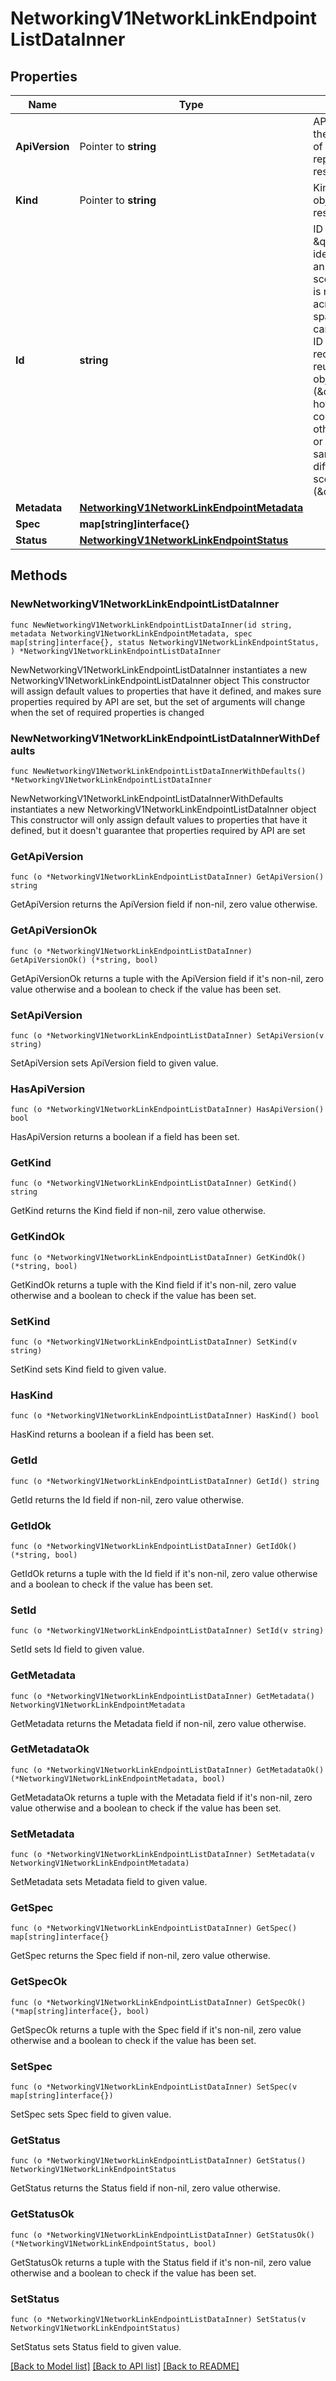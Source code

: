 # NetworkingV1NetworkLinkEndpointListDataInner

## Properties

Name | Type | Description | Notes
------------ | ------------- | ------------- | -------------
**ApiVersion** | Pointer to **string** | APIVersion defines the schema version of this representation of a resource. | [optional] [readonly] 
**Kind** | Pointer to **string** | Kind defines the object this REST resource represents. | [optional] [readonly] 
**Id** | **string** | ID is the \&quot;natural identifier\&quot; for an object within its scope/namespace; it is normally unique across time but not space. That is, you can assume that the ID will not be reclaimed and reused after an object is deleted (\&quot;time\&quot;); however, it may collide with IDs for other object &#x60;kinds&#x60; or objects of the same &#x60;kind&#x60; within a different scope/namespace (\&quot;space\&quot;). | [readonly] 
**Metadata** | [**NetworkingV1NetworkLinkEndpointMetadata**](NetworkingV1NetworkLinkEndpointMetadata.md) |  | 
**Spec** | **map[string]interface{}** |  | 
**Status** | [**NetworkingV1NetworkLinkEndpointStatus**](NetworkingV1NetworkLinkEndpointStatus.md) |  | 

## Methods

### NewNetworkingV1NetworkLinkEndpointListDataInner

`func NewNetworkingV1NetworkLinkEndpointListDataInner(id string, metadata NetworkingV1NetworkLinkEndpointMetadata, spec map[string]interface{}, status NetworkingV1NetworkLinkEndpointStatus, ) *NetworkingV1NetworkLinkEndpointListDataInner`

NewNetworkingV1NetworkLinkEndpointListDataInner instantiates a new NetworkingV1NetworkLinkEndpointListDataInner object
This constructor will assign default values to properties that have it defined,
and makes sure properties required by API are set, but the set of arguments
will change when the set of required properties is changed

### NewNetworkingV1NetworkLinkEndpointListDataInnerWithDefaults

`func NewNetworkingV1NetworkLinkEndpointListDataInnerWithDefaults() *NetworkingV1NetworkLinkEndpointListDataInner`

NewNetworkingV1NetworkLinkEndpointListDataInnerWithDefaults instantiates a new NetworkingV1NetworkLinkEndpointListDataInner object
This constructor will only assign default values to properties that have it defined,
but it doesn't guarantee that properties required by API are set

### GetApiVersion

`func (o *NetworkingV1NetworkLinkEndpointListDataInner) GetApiVersion() string`

GetApiVersion returns the ApiVersion field if non-nil, zero value otherwise.

### GetApiVersionOk

`func (o *NetworkingV1NetworkLinkEndpointListDataInner) GetApiVersionOk() (*string, bool)`

GetApiVersionOk returns a tuple with the ApiVersion field if it's non-nil, zero value otherwise
and a boolean to check if the value has been set.

### SetApiVersion

`func (o *NetworkingV1NetworkLinkEndpointListDataInner) SetApiVersion(v string)`

SetApiVersion sets ApiVersion field to given value.

### HasApiVersion

`func (o *NetworkingV1NetworkLinkEndpointListDataInner) HasApiVersion() bool`

HasApiVersion returns a boolean if a field has been set.

### GetKind

`func (o *NetworkingV1NetworkLinkEndpointListDataInner) GetKind() string`

GetKind returns the Kind field if non-nil, zero value otherwise.

### GetKindOk

`func (o *NetworkingV1NetworkLinkEndpointListDataInner) GetKindOk() (*string, bool)`

GetKindOk returns a tuple with the Kind field if it's non-nil, zero value otherwise
and a boolean to check if the value has been set.

### SetKind

`func (o *NetworkingV1NetworkLinkEndpointListDataInner) SetKind(v string)`

SetKind sets Kind field to given value.

### HasKind

`func (o *NetworkingV1NetworkLinkEndpointListDataInner) HasKind() bool`

HasKind returns a boolean if a field has been set.

### GetId

`func (o *NetworkingV1NetworkLinkEndpointListDataInner) GetId() string`

GetId returns the Id field if non-nil, zero value otherwise.

### GetIdOk

`func (o *NetworkingV1NetworkLinkEndpointListDataInner) GetIdOk() (*string, bool)`

GetIdOk returns a tuple with the Id field if it's non-nil, zero value otherwise
and a boolean to check if the value has been set.

### SetId

`func (o *NetworkingV1NetworkLinkEndpointListDataInner) SetId(v string)`

SetId sets Id field to given value.


### GetMetadata

`func (o *NetworkingV1NetworkLinkEndpointListDataInner) GetMetadata() NetworkingV1NetworkLinkEndpointMetadata`

GetMetadata returns the Metadata field if non-nil, zero value otherwise.

### GetMetadataOk

`func (o *NetworkingV1NetworkLinkEndpointListDataInner) GetMetadataOk() (*NetworkingV1NetworkLinkEndpointMetadata, bool)`

GetMetadataOk returns a tuple with the Metadata field if it's non-nil, zero value otherwise
and a boolean to check if the value has been set.

### SetMetadata

`func (o *NetworkingV1NetworkLinkEndpointListDataInner) SetMetadata(v NetworkingV1NetworkLinkEndpointMetadata)`

SetMetadata sets Metadata field to given value.


### GetSpec

`func (o *NetworkingV1NetworkLinkEndpointListDataInner) GetSpec() map[string]interface{}`

GetSpec returns the Spec field if non-nil, zero value otherwise.

### GetSpecOk

`func (o *NetworkingV1NetworkLinkEndpointListDataInner) GetSpecOk() (*map[string]interface{}, bool)`

GetSpecOk returns a tuple with the Spec field if it's non-nil, zero value otherwise
and a boolean to check if the value has been set.

### SetSpec

`func (o *NetworkingV1NetworkLinkEndpointListDataInner) SetSpec(v map[string]interface{})`

SetSpec sets Spec field to given value.


### GetStatus

`func (o *NetworkingV1NetworkLinkEndpointListDataInner) GetStatus() NetworkingV1NetworkLinkEndpointStatus`

GetStatus returns the Status field if non-nil, zero value otherwise.

### GetStatusOk

`func (o *NetworkingV1NetworkLinkEndpointListDataInner) GetStatusOk() (*NetworkingV1NetworkLinkEndpointStatus, bool)`

GetStatusOk returns a tuple with the Status field if it's non-nil, zero value otherwise
and a boolean to check if the value has been set.

### SetStatus

`func (o *NetworkingV1NetworkLinkEndpointListDataInner) SetStatus(v NetworkingV1NetworkLinkEndpointStatus)`

SetStatus sets Status field to given value.



[[Back to Model list]](../README.md#documentation-for-models) [[Back to API list]](../README.md#documentation-for-api-endpoints) [[Back to README]](../README.md)


